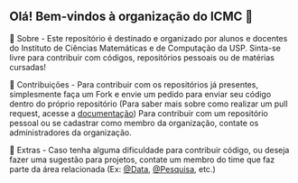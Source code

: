 ## Olá! Bem-vindos à organização do ICMC 👋

🙋‍ Sobre - Este repositório é destinado e organizado por alunos e docentes do Instituto de Ciências Matemáticas e de Computação da USP.
Sinta-se livre para contribuir com códigos, repositórios pessoais ou de matérias cursadas!

🌈 Contribuições - Para contribuir com os repositórios já presentes, simplesmente faça um Fork e envie um pedido para enviar seu código dentro do próprio repositório (Para saber mais sobre como realizar um pull request, acesse a [documentação](https://docs.github.com/pt/pull-requests/collaborating-with-pull-requests/proposing-changes-to-your-work-with-pull-requests/about-pull-requests))
Para contribuir com um repositório pessoal ou se cadastrar como membro da organização, contate os administradores da organização.

👩‍ Extras - Caso tenha alguma dificuldade para contribuir código, ou deseja fazer uma sugestão para projetos, contate um membro do time que faz parte da área relacionada (Ex: [@Data](https://github.com/orgs/open-icmc/teams/data), [@Pesquisa](https://github.com/orgs/open-icmc/teams/pesquisa), etc.)
